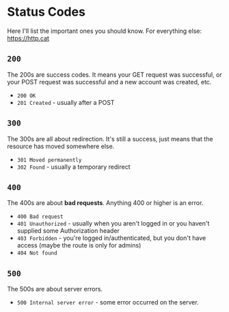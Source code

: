 # Status Codes

Here I'll list the important ones you should know. For everything else: https://http.cat

## `200`
The 200s are success codes. It means your GET request was successful, or your POST request was successful and a new account was created, etc.
* `200 OK`
* `201 Created` - usually after a POST

## `300`
The 300s are all about redirection. It's still a success, just means that the resource has moved somewhere else.
* `301 Moved permanently`
* `302 Found` - usually a temporary redirect

## `400`
The 400s are about **bad requests**. Anything 400 or higher is an error.
* `400 Bad request`
* `401 Unauthorized` - usually when you aren't logged in or you haven't supplied some Authorization header
* `403 Forbidden` - you're logged in/authenticated, but you don't have access (maybe the route is only for admins)
* `404 Not found`

## `500`
The 500s are about server errors.
* `500 Internal server error` - some error occurred on the server.
